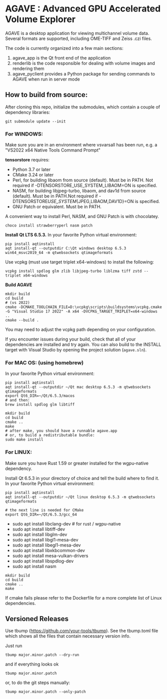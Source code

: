 # AGAVE : Advanced GPU Accelerated Volume Explorer

AGAVE is a desktop application for viewing multichannel volume data. Several formats are supported, including OME-TIFF and Zeiss .czi files.

The code is currently organized into a few main sections:

1. agave_app is the Qt front end of the application
2. renderlib is the code responsible for dealing with volume images and rendering them
3. agave_pyclient provides a Python package for sending commands to AGAVE when run in server mode

## How to build from source:

After cloning this repo, initialize the submodules, which contain a couple of dependency libraries:

```
git submodule update --init
```

### For WINDOWS:

Make sure you are in an environment where vsvarsall has been run, e.g. a "VS2022 x64 Native Tools Command Prompt"

**tensorstore** requires:

- Python 3.7 or later
- CMake 3.24 or later
- Perl, for building libaom from source (default). Must be in PATH. Not required if -DTENSORSTORE_USE_SYSTEM_LIBAOM=ON is specified.
- NASM, for building libjpeg-turbo, libaom, and dav1d from source (default). Must be in PATH.Not required if -DTENSORSTORE*USE_SYSTEM*{JPEG,LIBAOM,DAV1D}=ON is specified.
- GNU Patch or equivalent. Must be in PATH.

A convenient way to install Perl, NASM, and GNU Patch is with chocolatey.

```
choco install strawberryperl nasm patch
```

**Install Qt LTS 6.5.3.**
In your favorite Python virtual environment:

```
pip install aqtinstall
aqt install-qt --outputdir C:\Qt windows desktop 6.5.3 win64_msvc2019_64 -m qtwebsockets qtimageformats

```

Use vcpkg (must use target triplet x64-windows) to install the following:

```
vcpkg install spdlog glm zlib libjpeg-turbo liblzma tiff zstd --triplet x64-windows
```

**Build AGAVE**

```
mkdir build
cd build
# (vs 2022)
cmake -DCMAKE_TOOLCHAIN_FILE=D:\vcpkg\scripts\buildsystems\vcpkg.cmake -G "Visual Studio 17 2022" -A x64 -DVCPKG_TARGET_TRIPLET=x64-windows ..
cmake --build .
```

You may need to adjust the vcpkg path depending on your configuration.

If you encounter issues during your build, check that all of your dependencies are installed and try again. You can also build to the INSTALL target with Visual Studio by opening the project solution (`agave.sln`).

### For MAC OS: (using homebrew)

In your favorite Python virtual environment:

```
pip install aqtinstall
aqt install-qt --outputdir ~/Qt mac desktop 6.5.3 -m qtwebsockets qtimageformats
export Qt6_DIR=~/Qt/6.5.3/macos
# and then:
brew install spdlog glm libtiff

mkdir build
cd build
cmake ..
make
# after make, you should have a runnable agave.app
# or, to build a redistributable bundle:
sudo make install
```

### For LINUX:

Make sure you have Rust 1.59 or greater installed for the wgpu-native dependency.

Install Qt 6.5.3 in your directory of choice and tell the build where to find it.
In your favorite Python virtual environment:

```
pip install aqtinstall
aqt install-qt --outputdir ~/Qt linux desktop 6.5.3 -m qtwebsockets qtimageformats

# the next line is needed for CMake
export Qt6_DIR=~/Qt/6.5.3/gcc_64
```

- sudo apt install libclang-dev # for rust / wgpu-native
- sudo apt install libtiff-dev
- sudo apt install libglm-dev
- sudo apt install libgl1-mesa-dev
- sudo apt install libegl1-mesa-dev
- sudo apt install libxkbcommon-dev
- sudo apt install mesa-vulkan-drivers
- sudo apt install libspdlog-dev
- sudo apt install nasm

```
mkdir build
cd build
cmake ..
make
```

If cmake fails please refer to the Dockerfile for a more complete list of Linux dependencies.

## Versioned Releases

Use tbump (https://github.com/your-tools/tbump). See the tbump.toml file which shows all the files that contain necessary version info.

Just run

```
tbump major.minor.patch --dry-run
```

and if everything looks ok

```
tbump major.minor.patch
```

or, to do the git steps manually:

```
tbump major.minor.patch --only-patch
```
